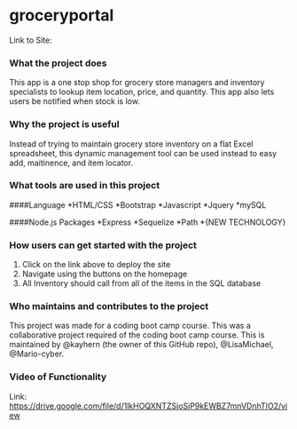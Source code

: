 # groceryportal
Link to Site:

### What the project does
This app is a one stop shop for grocery store managers and inventory specialists to lookup item location, price, and quantity. 
This app also lets users be notified when stock is low.

### Why the project is useful
Instead of trying to maintain grocery store inventory on a flat Excel spreadsheet, this dynamic management tool can be used instead to easy add, maitinence, and item locator.

### What tools are used in this project
####Language
*HTML/CSS
*Bootstrap
*Javascript 
*Jquery
*mySQL

####Node.js Packages
*Express
*Sequelize
*Path
*{NEW TECHNOLOGY}

### How users can get started with the project
1. Click on the link above to deploy the site
1. Navigate using the buttons on the homepage
1. All Inventory should call from all of the items in the SQL database

### Who maintains and contributes to the project
This project was made for a coding boot camp course. This was a collaborative project required of the coding boot camp course. This is maintained by @kayhern (the owner of this GitHub repo), @LisaMichael, @Mario-cyber. 

### Video of Functionality
Link: https://drive.google.com/file/d/1lkHOQXNTZSjoSjP9kEWBZ7mnVDnhTlO2/view